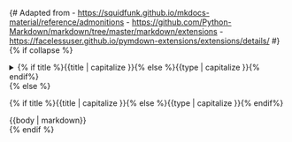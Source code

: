 {# 
  Adapted from 
    - https://squidfunk.github.io/mkdocs-material/reference/admonitions 
    - https://github.com/Python-Markdown/markdown/tree/master/markdown/extensions
    - https://facelessuser.github.io/pymdown-extensions/extensions/details/ 
#}
{% if collapse %}
  <details {% if is_open %}open="open"{% endif%} class="{{type}}">
  <summary>{% if title %}{{title | capitalize }}{% else %}{{type | capitalize }}{% endif%}</summary>
  {{body | markdown}}
</details>
{% else %}
  <div class="admonition {{type}}">
    <p class="admonition-title">{% if title %}{{title | capitalize }}{% else %}{{type | capitalize }}{% endif%}</p>
    {{body | markdown}}
  </div>
{% endif %}

